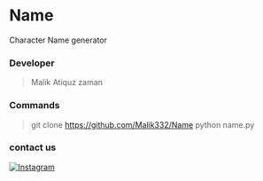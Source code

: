 # Name
Character Name generator
### Developer
> Malik Atiquz zaman
### Commands 
> git clone https://github.com/Malik332/Name
> python name.py
### contact us
[![Instagram](https://img.shields.io/badge/Instagram-malik__atiquz__.zaman-orange)](www.instagram.com/malik_atiquz_.zaman)
